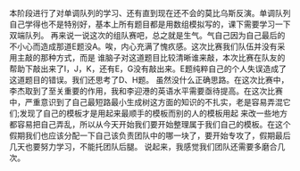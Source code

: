 本阶段进行了对单调队列的学习、还有直到现在还不会的莫比乌斯反演。单调队列自己学得也不是特别好，基本上所有题目都是用数组模拟写的，课下需要学习一下双端队列。
再来说一说这次的组队赛吧，总之就是生气。气自己因为自己最后的不小心而造成那道E题没A。唉，内心充满了愧疚感。这次比赛我们队伍并没有采用主敲的那种方式，而是
谁脑子对这道题目比较清晰谁来敲，本次比赛在队友的帮助下敲出来了I，J，K，还有E，G没有敲出来。E题纯粹自己的个人失误造成了这道题目的错误。我们还思考了D、H题。
虽然没什么正确思路。在这次比赛中，李杰取到了至关重要的作用，我和李迎港的英语水平需要亟待提高。在这次比赛中，严重意识到了自己最短路最小生成树这方面的知识的不扎实，老是容易弄混它们;发现了自己的模板才是用起来最顺手的模板而别的人的模板用起
来改一些地方都容易把自己弄乱，所以从今天开始我们要开始整理属于我们自己的模板。在这个假期我们也应该分配一下自己该负责团队中的哪一块了，要开始专攻了，假期最后几天也要努力学习，不能托团队后腿。
说起来，我感觉我们团队还需要多磨合几次。
